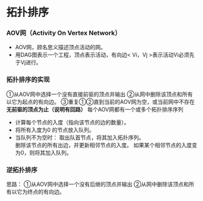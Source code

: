 


# 拓扑排序
### AOV网（Activity On Vertex Network）
- AOV网，顾名思义描述顶点活动的网。
- 用DAG图表示一个工程，顶点表示活动，有向边< Vi，Vj >表示活动Vi必须先于Vj进行。

### 拓扑排序的实现
①从AOV网中选择一个没有直接前驱的顶点并输出
②从网中删除该顶点和所有以它为起点的有向边。
③重复①②直到当前的AOV网为空，或当前网中不存在**无前驱的顶点为止（说明有回路）** 每个AOV网都有一个或多个拓扑排序序列

-   计算每个节点的入度（指向该节点的边的数量）。
-   将所有入度为0 的节点放入队列。
-   当队列不为空时：
    取出队首节点，将其加入拓扑序列。   
    删除该节点的所有出边，并更新相邻节点的入度。
    如果某个相邻节点的入度变为0，则将其加入队列。
    

### 逆拓扑排序
思路：
①从AOV网中选择一个没有后继的顶点并输出
②从网中删除该顶点和所有以它为终点的有向边。
<!--stackedit_data:
eyJoaXN0b3J5IjpbMTU5MDAyMjE5NywtMjIyMDAzMTQ1LC0xND
cyMjUxNTYyLDQ4MTQ4ODgwM119
-->
